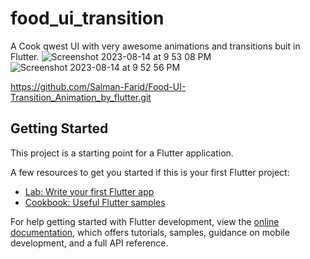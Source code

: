 # food_ui_transition

A Cook qwest UI with very awesome animations and transitions buit in Flutter.
![Screenshot 2023-08-14 at 9 53 08 PM](https://github.com/SwaroopSambhayya/Food-UI-Transition/assets/31922733/203f1684-d6bd-481a-b890-af16c5a5b5e1)
![Screenshot 2023-08-14 at 9 52 56 PM](https://github.com/SwaroopSambhayya/Food-UI-Transition/assets/31922733/6a25d3d1-e462-462f-957a-ab57e5f30959)

https://github.com/Salman-Farid/Food-UI-Transition_Animation_by_flutter.git

## Getting Started

This project is a starting point for a Flutter application.


A few resources to get you started if this is your first Flutter project:

- [Lab: Write your first Flutter app](https://docs.flutter.dev/get-started/codelab)
- [Cookbook: Useful Flutter samples](https://docs.flutter.dev/cookbook)

For help getting started with Flutter development, view the
[online documentation](https://docs.flutter.dev/), which offers tutorials,
samples, guidance on mobile development, and a full API reference.
